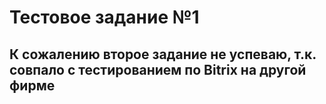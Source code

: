# Тестовое задание №1


## К сожалению второе задание не успеваю, т.к. совпало с тестированием по Bitrix на другой фирме